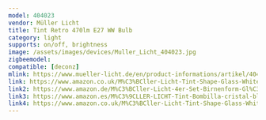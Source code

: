 ```yaml
---
model: 404023
vendor: Müller Licht 
title: Tint Retro 470lm E27 WW Bulb
category: light
supports: on/off, brightness
image: /assets/images/devices/Muller_Licht_404023.jpg
zigbeemodel: 
compatible: [deconz]
mlink: https://www.mueller-licht.de/en/product-informations/artikel/404023/
link: https://www.amazon.co.uk/M%C3%BCller-Licht-Tint-Shape-Glass-White/dp/B07ZPKZMYR
link2: https://www.amazon.de/M%C3%BCller-Licht-4er-Set-Birnenform-Gl%C3%BChlampe-funktionieren/dp/B07ZPKZMYR
link3: https://www.amazon.es/M%C3%9CLLER-LICHT-Tint-Bombilla-cristal-blanco/dp/B07XBTPXZT
link4: https://www.amazon.co.uk/M%C3%BCller-Licht-Tint-Shape-Glass-White/dp/B07XBTPXZT
---
```


